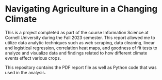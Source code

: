 # Navigating Agriculture in a Changing Climate

This is a project completed as part of the course Information Science at Cornell University during the Fall 2023 semester. This report allowed me to utilize data analytic techniques such as web scraping, data cleaning, linear and logistical regression, correlation heat maps, and goodness of fit tests to analyze and visualize data and findings related to how different climate events effect various crops.

This repository contains the PDF report file as well as Python code that was used in the analysis.

